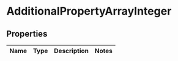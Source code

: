 

# AdditionalPropertyArrayInteger


## Properties

| Name | Type | Description | Notes |
|------------ | ------------- | ------------- | -------------|



